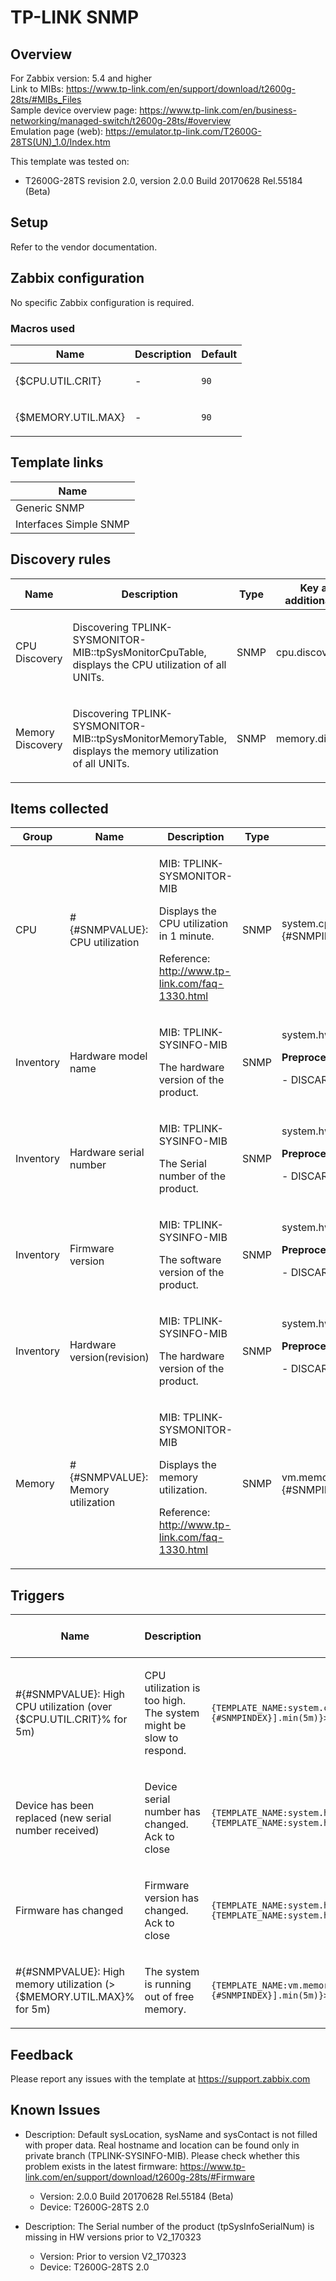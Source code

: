 
# TP-LINK SNMP

## Overview

For Zabbix version: 5.4 and higher  
Link to MIBs: https://www.tp-link.com/en/support/download/t2600g-28ts/#MIBs_Files  
Sample device overview page: https://www.tp-link.com/en/business-networking/managed-switch/t2600g-28ts/#overview  
Emulation page (web): https://emulator.tp-link.com/T2600G-28TS(UN)_1.0/Index.htm  


This template was tested on:

- T2600G-28TS revision 2.0, version 2.0.0 Build 20170628 Rel.55184 (Beta)

## Setup

Refer to the vendor documentation.

## Zabbix configuration

No specific Zabbix configuration is required.

### Macros used

| Name               | Description | Default |
|--------------------|-------------|---------|
| {$CPU.UTIL.CRIT}   | <p>-</p>    | `90`    |
| {$MEMORY.UTIL.MAX} | <p>-</p>    | `90`    |

## Template links

| Name                   |
|------------------------|
| Generic SNMP           |
| Interfaces Simple SNMP |

## Discovery rules

| Name             | Description                                                                                                      | Type | Key and additional info |
|------------------|------------------------------------------------------------------------------------------------------------------|------|-------------------------|
| CPU Discovery    | <p>Discovering TPLINK-SYSMONITOR-MIB::tpSysMonitorCpuTable, displays the CPU utilization of all UNITs.</p>       | SNMP | cpu.discovery           |
| Memory Discovery | <p>Discovering TPLINK-SYSMONITOR-MIB::tpSysMonitorMemoryTable, displays the memory utilization of all UNITs.</p> | SNMP | memory.discovery        |

## Items collected

| Group     | Name                              | Description                                                                                                                             | Type | Key and additional info                                                                   |
|-----------|-----------------------------------|-----------------------------------------------------------------------------------------------------------------------------------------|------|-------------------------------------------------------------------------------------------|
| CPU       | #{#SNMPVALUE}: CPU utilization    | <p>MIB: TPLINK-SYSMONITOR-MIB</p><p>Displays the CPU utilization in 1 minute.</p><p>Reference: http://www.tp-link.com/faq-1330.html</p> | SNMP | system.cpu.util[tpSysMonitorCpu1Minute.{#SNMPINDEX}]                                      |
| Inventory | Hardware model name               | <p>MIB: TPLINK-SYSINFO-MIB</p><p>The hardware version of the product.</p>                                                               | SNMP | system.hw.model<p>**Preprocessing**:</p><p>- DISCARD_UNCHANGED_HEARTBEAT: `1d`</p>        |
| Inventory | Hardware serial number            | <p>MIB: TPLINK-SYSINFO-MIB</p><p>The Serial number of the product.</p>                                                                  | SNMP | system.hw.serialnumber<p>**Preprocessing**:</p><p>- DISCARD_UNCHANGED_HEARTBEAT: `1d`</p> |
| Inventory | Firmware version                  | <p>MIB: TPLINK-SYSINFO-MIB</p><p>The software version of the product.</p>                                                               | SNMP | system.hw.firmware<p>**Preprocessing**:</p><p>- DISCARD_UNCHANGED_HEARTBEAT: `1d`</p>     |
| Inventory | Hardware version(revision)        | <p>MIB: TPLINK-SYSINFO-MIB</p><p>The hardware version of the product.</p>                                                               | SNMP | system.hw.version<p>**Preprocessing**:</p><p>- DISCARD_UNCHANGED_HEARTBEAT: `1d`</p>      |
| Memory    | #{#SNMPVALUE}: Memory utilization | <p>MIB: TPLINK-SYSMONITOR-MIB</p><p>Displays the memory utilization.</p><p>Reference: http://www.tp-link.com/faq-1330.html</p>          | SNMP | vm.memory.util[tpSysMonitorMemoryUtilization.{#SNMPINDEX}]                                |

## Triggers

| Name                                                                 | Description                                                              | Expression                                                                                              | Severity | Dependencies and additional info |
|----------------------------------------------------------------------|--------------------------------------------------------------------------|---------------------------------------------------------------------------------------------------------|----------|----------------------------------|
| #{#SNMPVALUE}: High CPU utilization (over {$CPU.UTIL.CRIT}% for 5m)  | <p>CPU utilization is too high. The system might be slow to respond.</p> | `{TEMPLATE_NAME:system.cpu.util[tpSysMonitorCpu1Minute.{#SNMPINDEX}].min(5m)}>{$CPU.UTIL.CRIT}`         | WARNING  |                                  |
| Device has been replaced (new serial number received)                | <p>Device serial number has changed. Ack to close</p>                    | `{TEMPLATE_NAME:system.hw.serialnumber.diff()}=1 and {TEMPLATE_NAME:system.hw.serialnumber.strlen()}>0` | INFO     | <p>Manual close: YES</p>         |
| Firmware has changed                                                 | <p>Firmware version has changed. Ack to close</p>                        | `{TEMPLATE_NAME:system.hw.firmware.diff()}=1 and {TEMPLATE_NAME:system.hw.firmware.strlen()}>0`         | INFO     | <p>Manual close: YES</p>         |
| #{#SNMPVALUE}: High memory utilization (>{$MEMORY.UTIL.MAX}% for 5m) | <p>The system is running out of free memory.</p>                         | `{TEMPLATE_NAME:vm.memory.util[tpSysMonitorMemoryUtilization.{#SNMPINDEX}].min(5m)}>{$MEMORY.UTIL.MAX}` | AVERAGE  |                                  |

## Feedback

Please report any issues with the template at https://support.zabbix.com

## Known Issues

- Description: Default sysLocation, sysName and sysContact is not filled with proper data. Real hostname and location can be found only in private branch (TPLINK-SYSINFO-MIB). Please check whether this problem exists in the latest firmware: https://www.tp-link.com/en/support/download/t2600g-28ts/#Firmware
  - Version: 2.0.0 Build 20170628 Rel.55184 (Beta)
  - Device: T2600G-28TS 2.0

- Description: The Serial number of the product (tpSysInfoSerialNum) is missing in HW versions prior to V2_170323
  - Version: Prior to version V2_170323
  - Device: T2600G-28TS 2.0

